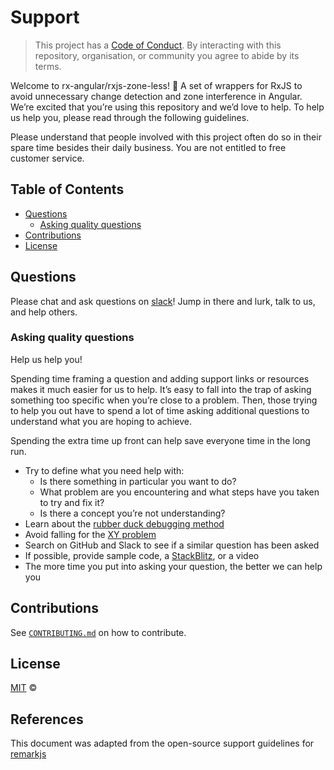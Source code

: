 # Support

> This project has a [Code of Conduct][coc].
> By interacting with this repository, organisation, or community you agree to
> abide by its terms.

Welcome to rx-angular/rxjs-zone-less! 👋
A set of wrappers for RxJS to avoid unnecessary change detection and zone interference in Angular.
We’re excited that you’re using this repository and we’d love to help.
To help us help you, please read through the following guidelines.

Please understand that people involved with this project often do so in their spare time besides their daily business. You are not entitled to free customer service.

## Table of Contents

- [Questions](#questions)
  - [Asking quality questions](#asking-quality-questions)
- [Contributions](#contributions)
- [License](#license)

## Questions

Please chat and ask questions on [slack][slack]!
Jump in there and lurk, talk to us, and help others.

### Asking quality questions

Help us help you!

Spending time framing a question and adding support links or resources makes it
much easier for us to help.
It’s easy to fall into the trap of asking something too specific when you’re
close to a problem.
Then, those trying to help you out have to spend a lot of time asking additional
questions to understand what you are hoping to achieve.

Spending the extra time up front can help save everyone time in the long run.

- Try to define what you need help with:
  - Is there something in particular you want to do?
  - What problem are you encountering and what steps have you taken to try
    and fix it?
  - Is there a concept you’re not understanding?
- Learn about the [rubber duck debugging method][rubberduck]
- Avoid falling for the [XY problem][xy]
- Search on GitHub and Slack to see if a similar question has been asked
- If possible, provide sample code, a [StackBlitz][stackblitz], or a video
- The more time you put into asking your question, the better we can help you

## Contributions

See [`CONTRIBUTING.md`][contributing] on how to contribute.

## License

[MIT][license] ©

## References

This document was adapted from the open-source support guidelines for [remarkjs](https://github.com/remarkjs/.github/edit/main/support.md)

<!-- Definitions -->

[license]: https://github.com/rx-angular/rxjs-zone-less/blob/main/LICENSE.md
[coc]: https://github.com/rx-angular/rxjs-zone-less/.github/blob/main/CODE_OF_CONDUCT.md
[rubberduck]: https://rubberduckdebugging.com
[xy]: https://meta.stackexchange.com/questions/66377/what-is-the-xy-problem/66378#66378
[stackblitz]: https://stackblitz.com
[slack]: https://rxangular.slack.com
[contributing]: https://github.com/rx-angular/rxjs-zone-less/.github/blob/main/CONTRIBUTING.md

